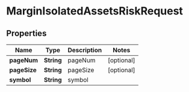 

# MarginIsolatedAssetsRiskRequest


## Properties

| Name | Type | Description | Notes |
|------------ | ------------- | ------------- | -------------|
|**pageNum** | **String** | pageNum |  [optional] |
|**pageSize** | **String** | pageSize |  [optional] |
|**symbol** | **String** | symbol |  |



